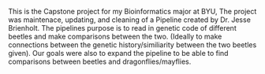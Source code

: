This is the Capstone project for my Bioinformatics major at BYU, The project was maintenace, updating, and cleaning of a Pipeline created by Dr. Jesse Brienholt. The pipelines purpose is to read in genetic code of different beetles and make comparisons between the two. (Ideally to make connections between the genetic history/similiarity between the two beetles given). Our goals were also to expand the pipeline to be able to find comparisons between beetles and dragonflies/mayflies.  
